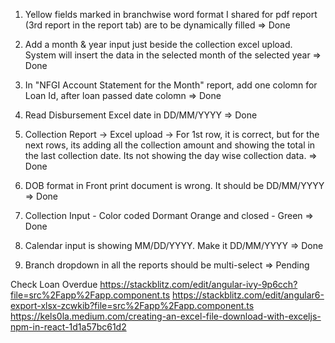 1. Yellow fields marked in branchwise word format I shared for pdf report (3rd report in the report tab) are to be dynamically filled => Done
1. Add a month & year input just beside the collection excel upload. System will insert the data in the selected month of the selected year => Done
2. In "NFGI Account Statement for the Month" report, add one colomn for Loan Id, after loan passed date colomn => Done
3. Read Disbursement Excel date in DD/MM/YYYY => Done

4. Collection Report -> Excel upload -> For 1st row, it is correct, but for the next rows, its adding all the collection amount and showing the total in the last collection date. Its not showing the day wise collection data. => Done

2. DOB format in Front print document is wrong. It should be DD/MM/YYYY => Done

6. Collection Input - Color coded Dormant Orange and closed - Green => Done

3. Calendar input is showing MM/DD/YYYY. Make it DD/MM/YYYY => Done


5. Branch dropdown in all the reports should be multi-select => Pending



<!-- Notes -->
Check Loan Overdue
https://stackblitz.com/edit/angular-ivy-9p6cch?file=src%2Fapp%2Fapp.component.ts
https://stackblitz.com/edit/angular6-export-xlsx-zcwkib?file=src%2Fapp%2Fapp.component.ts
https://kels0la.medium.com/creating-an-excel-file-download-with-exceljs-npm-in-react-1d1a57bc61d2